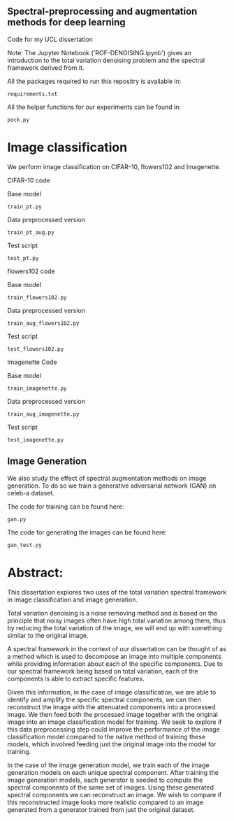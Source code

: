## Spectral-preprocessing and augmentation methods for deep learning
Code for my UCL dissertation


Note: The Jupyter Notebook ('ROF-DENOISING.ipynb') gives an introduction to the total variation denoising problem and the spectral framework derived from it.


All the packages required to run this repositry is available in:

```
requirements.txt
```

All the helper functions for our experiments can be found in:

```
pock.py
```
# Image classification

We perform image classification on CIFAR-10, flowers102 and Imagenette.

CIFAR-10 code

Base model
```
train_pt.py
```
Data preprocessed version
```
train_pt_aug.py
```
Test script
```
test_pt.py
```

flowers102 code

Base model
```
train_flowers102.py
```
Data preprocessed version
```
train_aug_flowers102.py
```
Test script
```
test_flowers102.py
```


Imagenette Code

Base model
```
train_imagenette.py
```
Data preprocessed version
```
train_aug_imagenette.py
```
Test script
```
test_imagenette.py
```



## Image Generation

We also study the effect of spectral augmentation methods on image generation. 
To do so we train a generative adversarial network (GAN) on celeb-a dataset.

The code for training can be found here:
```
gan.py
```
The code for generating the images can be found here:
```
gan_test.py
```








# Abstract:

This dissertation explores two uses of the total variation spectral framework in image classification and image generation. 

Total variation denoising is a noise removing method and is based on the principle that noisy images often have high total variation among them, thus by reducing the total variation of the image, we will end up with something similar to the original image. 

A spectral framework in the context of our dissertation can be thought of as a method which is used to decompose an image into multiple components while providing information about each of the specific components. Due to our spectral framework being based on total variation, each of the components is able to extract specific features.

Given this information, in the case of image classification, we are able to identify and amplify the specific spectral components, we can then reconstruct the image with the attenuated components into a processed image. We then feed both the processed image together with the original image into an image classification model for training. We seek to explore if this data preprocessing step could improve the performance of the image classification model compared to the native method of training these models, which involved feeding just the original image into the model for training.

In the case of the image generation model, we train each of the image generation models on each unique spectral component. After training the image generation models, each generator is seeded to compute the spectral components of the same set of images. Using these generated spectral components we can reconstruct an image. We wish to compare if this reconstructed image looks more realistic compared to an image generated from a generator trained from just the original dataset.  




